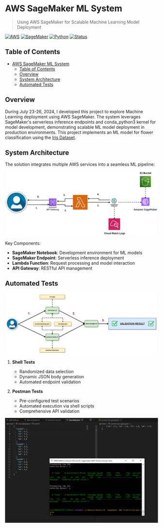 # AWS SageMaker ML System

> Using AWS SageMaker for Scalable Machine Learning Model Deployment

[![AWS](https://img.shields.io/badge/AWS-Powered-orange)](https://aws.amazon.com/)
[![SageMaker](https://img.shields.io/badge/SageMaker-ML-blue)](https://aws.amazon.com/sagemaker/)
[![Python](https://img.shields.io/badge/Python-3.8+-green)](https://www.python.org/)
[![Status](https://img.shields.io/badge/Status-Completed-success)](https://github.com/yourusername/AWS-Sagemaker-System)

## Table of Contents
- [AWS SageMaker ML System](#aws-sagemaker-ml-system)
  - [Table of Contents](#table-of-contents)
  - [Overview](#overview)
  - [System Architecture](#system-architecture)
  - [Automated Tests](#automated-tests)

## Overview

During July 23-26, 2024, I developed this project to explore Machine Learning deployment using AWS SageMaker. The system leverages SageMaker's serverless inference endpoints and conda_python3 kernel for model development, demonstrating scalable ML model deployment in production environments. This project implements an ML model for flower classification using the [Iris Dataset](https://archive.ics.uci.edu/dataset/53/iris).


## System Architecture

The solution integrates multiple AWS services into a seamless ML pipeline:

![architecture](readme-pictures/1.%20architecture.PNG)

Key Components:
- **SageMaker Notebook**: Development environment for ML models
- **SageMaker Endpoint**: Serverless inference deployment
- **Lambda Function**: Request processing and model interaction
- **API Gateway**: RESTful API management


## Automated Tests

![api-shell-tests](readme-pictures/12.%20api-tests-shell-json-architecture.PNG)

1. **Shell Tests**
   - Randomized data selection
   - Dynamic JSON body generation
   - Automated endpoint validation

2. **Postman Tests**
   - Pre-configured test scenarios
   - Automated execution via shell scripts
   - Comprehensive API validation

![api-test-results](readme-pictures/11.%20api-tests-results.PNG)
